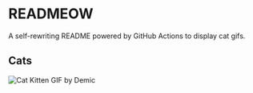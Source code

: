 # READMEOW

A self-rewriting README powered by GitHub Actions to display cat gifs.

## Cats

![Cat Kitten GIF by Demic](https://media2.giphy.com/media/3oriO0OEd9QIDdllqo/200.gif?cid=9acd02da02len9w9utwfiz296fouzykdcqqpfqjn2kn7tx2t&ep=v1_gifs_search&rid=200.gif&ct=g)
